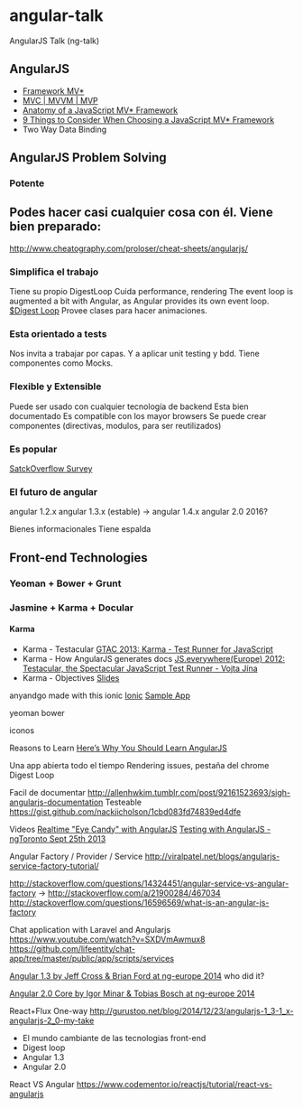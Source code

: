 # angular-talk
AngularJS Talk (ng-talk)

## AngularJS

- [Framework MV*](http://addyosmani.com/blog/short-musings-on-javascript-mv-tech-stacks/)
- [MVC | MVVM | MVP](https://plus.google.com/+AngularJS/posts/aZNVhj355G2)
- [Anatomy of a JavaScript MV* Framework](http://www.sitepoint.com/anatomy-javascript-mv-framework/)
- [9 Things to Consider When Choosing a JavaScript MV* Framework](http://www.neo.com/2014/06/30/9-things-to-consider-when-choosing-a-javascript-mv-framework)
- Two Way Data Binding

## AngularJS Problem Solving

### Potente

Podes hacer casi cualquier cosa con él.
Viene bien preparado:
- 

http://www.cheatography.com/proloser/cheat-sheets/angularjs/

### Simplifica el trabajo

Tiene su propio DigestLoop
Cuida performance, rendering
The event loop is augmented a bit with Angular, as Angular provides its own event loop.
[$Digest Loop](https://www.youtube.com/watch?v=beztKTyW-78)
Provee clases para hacer animaciones.

### Esta orientado a tests
Nos invita a trabajar por capas.
Y a aplicar unit testing y bdd.
Tiene componentes como Mocks.

### Flexible y Extensible
Puede ser usado con cualquier tecnología de backend
Esta bien documentado
Es compatible con los mayor browsers
Se puede crear componentes (directivas, modulos, para ser reutilizados)

### Es popular 
[SatckOverflow Survey](http://stackoverflow.com/research/developer-survey-2015#tech-lang)

### El futuro de angular
angular 1.2.x
angular 1.3.x (estable) -> angular 1.4.x
angular 2.0 2016?

Bienes informacionales
Tiene espalda

## Front-end Technologies

### Yeoman + Bower + Grunt

### Jasmine + Karma + Docular

#### Karma
- Karma - Testacular [GTAC 2013: Karma - Test Runner for JavaScript](https://www.youtube.com/watch?v=YG5DEzaQBIc&feature=youtu.be)
- Karma - How AngularJS generates docs [JS.everywhere(Europe) 2012: Testacular, the Spectacular JavaScript Test Runner - Vojta Jína](https://www.youtube.com/watch?v=5mHjJ4xf_K0)
- Karma - Objectives [Slides](http://es.slideshare.net/sebarmeli/karma-js-test-runner)




anyandgo made with this
ionic
[Ionic](https://www.youtube.com/watch?v=ZjPRj2Vp74U)
[Sample App](https://chrome.google.com/webstore/detail/sopa-de-letras/iaacnmdhklagmfpdjelibinmpfndhikc)

yeoman bower 

iconos




Reasons to Learn
[Here’s Why You Should Learn AngularJS](http://blog.cbtnuggets.com/2014/05/heres-learn-angularjs/)

Una app abierta todo el tiempo
Rendering issues, pestaña del chrome
Digest Loop


Facil de documentar
http://allenhwkim.tumblr.com/post/92161523693/sigh-angularjs-documentation
Testeable
https://gist.github.com/nackjicholson/1cbd083fd74839ed4dfe

Videos
[Realtime "Eye Candy" with AngularJS](https://www.youtube.com/watch?v=8uj7YSqby7s)
[Testing with AngularJS - ngToronto Sept 25th 2013](https://www.youtube.com/watch?v=AKwqfHm-3ZQ)

Angular Factory / Provider / Service
http://viralpatel.net/blogs/angularjs-service-factory-tutorial/

http://stackoverflow.com/questions/14324451/angular-service-vs-angular-factory
-> http://stackoverflow.com/a/21900284/467034
http://stackoverflow.com/questions/16596569/what-is-an-angular-js-factory


Chat application with Laravel and Angularjs
https://www.youtube.com/watch?v=SXDVmAwmux8
https://github.com/lifeentity/chat-app/tree/master/public/app/scripts/services

[Angular 1.3 by Jeff Cross & Brian Ford at ng-europe 2014](https://www.youtube.com/watch?v=ojMy6m_fcxc)
who did it?

[Angular 2.0 Core by Igor Minar & Tobias Bosch at ng-europe 2014](https://www.youtube.com/watch?v=gNmWybAyBHI)


React+Flux One-way
http://gurustop.net/blog/2014/12/23/angularjs-1_3-1_x-angularjs-2_0-my-take

- El mundo cambiante de las tecnologias front-end
- Digest loop
- Angular 1.3
- Angular 2.0

React VS Angular
https://www.codementor.io/reactjs/tutorial/react-vs-angularjs
